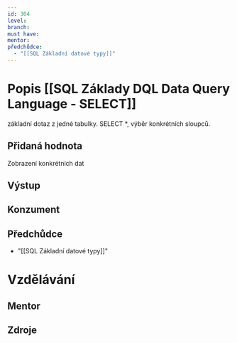 ```yaml
---
id: 304
level: 
branch: 
must have: 
mentor: 
předchůdce: 
  - "[[SQL Základní datové typy]]"
---
```



# Popis [[SQL Základy DQL Data Query Language - SELECT]]
základní dotaz z jedné tabulky. SELECT *, výběr konkrétních sloupců.

## Přidaná hodnota
Zobrazení konkrétních dat

## Výstup


## Konzument


## Předchůdce

  - "[[SQL Základní datové typy]]"

# Vzdělávání


## Mentor


## Zdroje